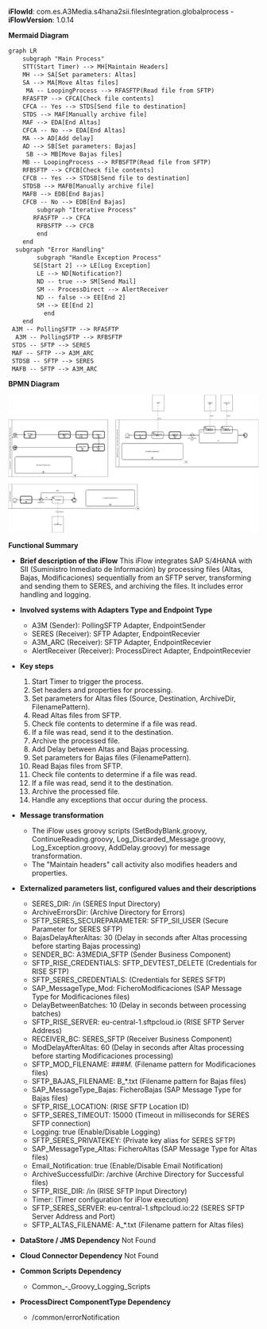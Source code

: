 **iFlowId**: com.es.A3Media.s4hana2sii.filesIntegration.globalprocess - **iFlowVersion**: 1.0.14

**Mermaid Diagram**
```mermaid
graph LR
    subgraph "Main Process"
    STT(Start Timer) --> MH[Maintain Headers]
    MH --> SA[Set parameters: Altas]
    SA --> MA[Move Altas files]
     MA -- LoopingProcess --> RFASFTP(Read file from SFTP)
    RFASFTP --> CFCA[Check file contents]
    CFCA -- Yes --> STDS[Send file to destination]
    STDS --> MAF[Manually archive file]
    MAF --> EDA[End Altas]
    CFCA -- No --> EDA[End Altas]
    MA --> AD[Add delay]
    AD --> SB[Set parameters: Bajas]
     SB --> MB[Move Bajas files]
    MB -- LoopingProcess --> RFBSFTP(Read file from SFTP)
    RFBSFTP --> CFCB[Check file contents]
    CFCB -- Yes --> STDSB[Send file to destination]
    STDSB --> MAFB[Manually archive file]
    MAFB --> EDB[End Bajas]
    CFCB -- No --> EDB[End Bajas]
        subgraph "Iterative Process"
       RFASFTP --> CFCA
        RFBSFTP --> CFCB
        end
    end
  subgraph "Error Handling"
        subgraph "Handle Exception Process"
       SE[Start 2] --> LE[Log Exception]
        LE --> ND[Notification?]
        ND -- true --> SM[Send Mail]
        SM -- ProcessDirect --> AlertReceiver
        ND -- false --> EE[End 2]
        SM --> EE[End 2]
          end
    end
 A3M -- PollingSFTP --> RFASFTP
  A3M -- PollingSFTP --> RFBSFTP
 STDS -- SFTP --> SERES
 MAF -- SFTP --> A3M_ARC
 STDSB -- SFTP --> SERES
 MAFB -- SFTP --> A3M_ARC

```
**BPMN Diagram**

![BPMN Diagram](./com.es.A3Media.s4hana2sii.filesIntegration.globalprocess-1.0.14.png "BPMN Diagram")

**Functional Summary**
- **Brief description of the iFlow**
This iFlow integrates SAP S/4HANA with SII (Suministro Inmediato de Información) by processing files (Altas, Bajas, Modificaciones) sequentially from an SFTP server, transforming and sending them to SERES, and archiving the files.  It includes error handling and logging.

- **Involved systems with Adapters Type and Endpoint Type**
    - A3M (Sender): PollingSFTP Adapter, EndpointSender
    - SERES (Receiver): SFTP Adapter, EndpointRecevier
    - A3M_ARC (Receiver): SFTP Adapter, EndpointRecevier
    - AlertReceiver (Receiver): ProcessDirect Adapter, EndpointRecevier

- **Key steps**
    1.  Start Timer to trigger the process.
    2.  Set headers and properties for processing.
    3.  Set parameters for Altas files (Source, Destination, ArchiveDir, FilenamePattern).
    4.  Read Altas files from SFTP.
    5.  Check file contents to determine if a file was read.
    6.  If a file was read, send it to the destination.
    7.  Archive the processed file.
    8. Add Delay between Altas and Bajas processing.
    9. Set parameters for Bajas files (FilenamePattern).
    10. Read Bajas files from SFTP.
    11. Check file contents to determine if a file was read.
    12. If a file was read, send it to the destination.
    13. Archive the processed file.
    14. Handle any exceptions that occur during the process.

- **Message transformation**
    - The iFlow uses groovy scripts (SetBodyBlank.groovy, ContinueReading.groovy, Log_Discarded_Message.groovy, Log_Exception.groovy, AddDelay.groovy) for message transformation.
    -  The "Maintain headers" call activity also modifies headers and properties.

- **Externalized parameters list, configured values and their descriptions**
    - SERES_DIR: /in (SERES Input Directory)
    - ArchiveErrorsDir:  (Archive Directory for Errors)
    - SFTP_SERES_SECUREPARAMETER: SFTP_SII_USER (Secure Parameter for SERES SFTP)
    - BajasDelayAfterAltas: 30 (Delay in seconds after Altas processing before starting Bajas processing)
    - SENDER_BC: A3MEDIA_SFTP (Sender Business Component)
    - SFTP_RISE_CREDENTIALS: SFTP_DEVTEST_DELETE (Credentials for RISE SFTP)
    - SFTP_SERES_CREDENTIALS:  (Credentials for SERES SFTP)
    - SAP_MessageType_Mod: FicheroModificaciones (SAP Message Type for Modificaciones files)
    - DelayBetweenBatches: 10 (Delay in seconds between processing batches)
    - SFTP_RISE_SERVER: eu-central-1.sftpcloud.io (RISE SFTP Server Address)
    - RECEIVER_BC: SERES_SFTP (Receiver Business Component)
    - ModDelayAfterAltas: 60 (Delay in seconds after Altas processing before starting Modificaciones processing)
    - SFTP_MOD_FILENAME: *\#*\#*\#M.* (Filename pattern for Modificaciones files)
    - SFTP_BAJAS_FILENAME: B_*.txt (Filename pattern for Bajas files)
    - SAP_MessageType_Bajas: FicheroBajas (SAP Message Type for Bajas files)
    - SFTP_RISE_LOCATION:  (RISE SFTP Location ID)
    - SFTP_SERES_TIMEOUT: 15000 (Timeout in milliseconds for SERES SFTP connection)
    - Logging: true (Enable/Disable Logging)
    - SFTP_SERES_PRIVATEKEY:  (Private key alias for SERES SFTP)
    - SAP_MessageType_Altas: FicheroAltas (SAP Message Type for Altas files)
    - Email_Notification: true (Enable/Disable Email Notification)
    - ArchiveSuccessfulDir: /archive (Archive Directory for Successful files)
    - SFTP_RISE_DIR: /in (RISE SFTP Input Directory)
    - Timer:  (Timer configuration for iFlow execution)
    - SFTP_SERES_SERVER: eu-central-1.sftpcloud.io:22 (SERES SFTP Server Address and Port)
    - SFTP_ALTAS_FILENAME: A_*.txt (Filename pattern for Altas files)

- **DataStore / JMS Dependency**
    Not Found

- **Cloud Connector Dependency**
    Not Found

- **Common Scripts Dependency**
    - Common_-_Groovy_Logging_Scripts

- **ProcessDirect ComponentType Dependency**
    - /common/errorNotification